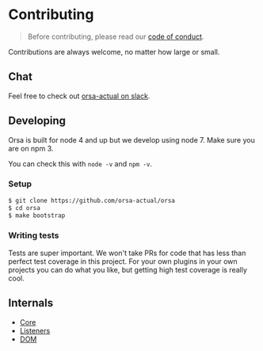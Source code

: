 # Contributing

> Before contributing, please read our [code of conduct](https://github.com/orsa-actual/orsa/blob/master/CODE_OF_CONDUCT.md).

Contributions are always welcome, no matter how large or small.

## Chat

Feel free to check out [orsa-actual on slack](https://orsa-actual.slack.com).

## Developing

Orsa is built for node 4 and up but we develop using node 7. Make sure you are on npm 3.

You can check this with `node -v` and `npm -v`.

### Setup

```sh
$ git clone https://github.com/orsa-actual/orsa
$ cd orsa
$ make bootstrap
```

### Writing tests

Tests are super important. We won't take PRs for code that has less than perfect test coverage in this project. For your own plugins in your own projects you can do what you like, but getting high test coverage is really cool.

## Internals
- [Core](https://github.com/orsa-actual/orsa/tree/master/packages/orsa-core)
- [Listeners](https://github.com/orsa-actual/orsa/tree/master/packages/orsa-listeners)
- [DOM](https://github.com/orsa-actual/orsa/tree/master/packages/orsa-dom)
